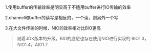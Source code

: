 1.使用buffer的传输效率是明显高于不适用buffer进行IO传输的效率

2.channel和buffer的读写是相反的，一个读，则另外一个写

3.在大文件传输的时候，NIO的效率相对比BIO更高

>随着JDK版本的升级，BIO的底层也存在使用NIO进行实现的
>BIO1.3，NIO1.4，AIO1.7
